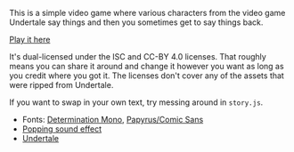 This is a simple video game where various characters from the video game Undertale say things and then you sometimes get to say things back.

[Play it here](https://hushbugger.github.io/papyrus-teaches-typing/)

It's dual-licensed under the ISC and CC-BY 4.0 licenses. That roughly means you can share it around and change it however you want as long as you credit where you got it. The licenses don't cover any of the assets that were ripped from Undertale.

If you want to swap in your own text, try messing around in `story.js`.

- Fonts: [Determination Mono](https://www.behance.net/gallery/31268855/Determination-Better-Undertale-Font), [Papyrus/Comic Sans](https://gitlab.com/cartr/undertale-fonts)
- [Popping sound effect](https://opengameart.org/content/3-pop-sounds)
- [Undertale](https://undertale.com/)
